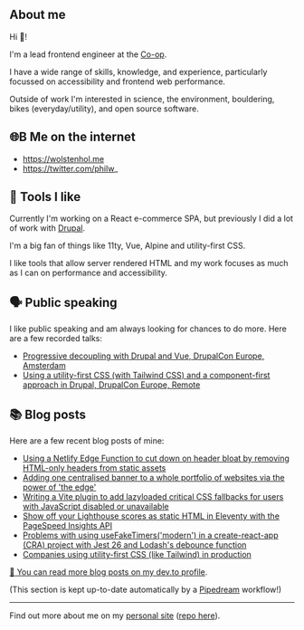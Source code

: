 ## About me

Hi :wave:!

I'm a lead frontend engineer at the [Co-op](https://github.com/coopdigital).

I have a wide range of skills, knowledge, and experience, particularly focussed on accessibility and frontend web performance. 

Outside of work I'm interested in science, the environment, bouldering, bikes (everyday/utility), and open source software.

## :globe_with_meridians:B Me on the internet

* https://wolstenhol.me
* https://twitter.com/philw_

## :toolbox: Tools I like

Currently I'm working on a React e-commerce SPA, but previously I did a lot of work with [Drupal](https://www.drupal.org/u/phil-wolstenholme).

I'm a big fan of things like 11ty, Vue, Alpine and utility-first CSS. 

I like tools that allow server rendered HTML and my work focuses as much as I can on performance and accessibility.

## :speaking_head: Public speaking

I like public speaking and am always looking for chances to do more. Here are a few recorded talks:

* [Progressive decoupling with Drupal and Vue, DrupalCon Europe, Amsterdam](https://www.youtube.com/watch?v=TBLlwvM_uPc)
* [Using a utility-first CSS (with Tailwind CSS) and a component-first approach in Drupal, DrupalCon Europe, Remote](https://www.youtube.com/watch?v=MYY1teFZ_Fk)

## :books: Blog posts

Here are a few recent blog posts of mine:

* [Using a Netlify Edge Function to cut down on header bloat by removing HTML-only headers from static assets](https://dev.to/philw_/using-a-netlify-edge-worker-to-cut-down-on-header-bloat-by-removing-html-only-headers-from-your-static-assets-3nh9)
* [Adding one centralised banner to a whole portfolio of websites via the power of 'the edge'](https://dev.to/philw_/centralised-emergency-banners-via-the-edge-and-your-cdn-2app)
* [Writing a Vite plugin to add lazyloaded critical CSS fallbacks for users with JavaScript disabled or unavailable](https://dev.to/philw_/using-vite-with-critical-css-in-a-way-that-supports-users-with-javascript-disabled-or-unavailable-57cd)
* [Show off your Lighthouse scores as static HTML in Eleventy with the PageSpeed Insights API](https://dev.to/philw_/show-off-your-lighthouse-scores-in-eleventy-with-the-pagespeed-insights-api-1cpp)
* [Problems with using useFakeTimers('modern') in a create-react-app (CRA) project with Jest 26 and Lodash's debounce function](https://dev.to/philw_/problems-with-using-usefaketimersmodern-in-a-create-react-app-cra-project-with-jest-26-and-lodashs-debounce-function-3ohd)
* [Companies using utility-first CSS (like Tailwind) in production](https://dev.to/philw_/companies-using-utility-first-css-for-example-tailwind-in-production-75f)


[:book: You can read more blog posts on my dev.to profile](https://dev.to/philw_).

(This section is kept up-to-date automatically by a [Pipedream](https://pipedream.com) workflow!)

----

Find out more about me on my [personal site](https://wolstenhol.me/) ([repo here](https://github.com/philwolstenholme/wolstenhol-11ty/)).
